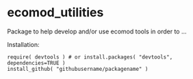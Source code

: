 # ecomod_utilities

Package to help develop and/or use ecomod tools in order to ...

Installation:

```
require( devtools ) # or install.packages( "devtools", dependencies=TRUE )
install_github( "githubusername/packagename" ) 
```

